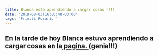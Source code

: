 ```yaml
---
title: Blanca esta aprendiendo a cargar cosas!!!!!
date: '2018-08-03T16:06:48-03:00'
tags: 'Priotti Rosario '
---
```

## En la tarde de hoy Blanca estuvo aprendiendo a cargar cosas en la[ pagina. ](https://encuentrodemediadores.org/) (genia!!!)

